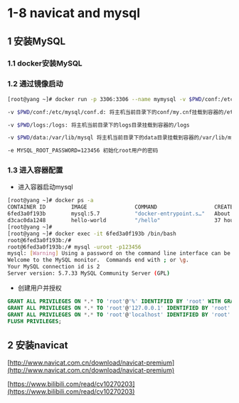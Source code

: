 # 1-8 navicat and mysql

## 1 安装MySQL

### 1.1 docker安装MySQL

### 1.2 通过镜像启动

```bash
[root@yang ~]# docker run -p 3306:3306 --name mymysql -v $PWD/conf:/etc/mysql/conf.d -v $PWD/logs:/logs -v $PWD/data:/var/lib/mysql -e MYSQL_ROOT_PASSWORD=123456 -d mysql:5.7

-v $PWD/conf:/etc/mysql/conf.d: 将主机当前目录下的conf/my.cnf挂载到容器的/etc/mysql/my.cnf

-v $PWD/logs:/logs: 将主机当前目录下的logs目录挂载到容器的/logs

-v $PWD/data:/var/lib/mysql 将主机当前目录下的data目录挂载到容器的/var/lib/mysql

-e MYSQL_ROOT_PASSWORD=123456 初始化root用户的密码
```

### 1.3 进入容器配置

- 进入容器启动mysql

```bash
[root@yang ~]# docker ps -a
CONTAINER ID        IMAGE               COMMAND                  CREATED             STATUS                    PORTS                               NAMES
6fed3a0f193b        mysql:5.7           "docker-entrypoint.s…"   About an hour ago   Up About an hour          0.0.0.0:3306->3306/tcp, 33060/tcp   mymysql
d3cac0da1248        hello-world         "/hello"                 37 hours ago        Exited (0) 37 hours ago                                       determined_goldberg
[root@yang ~]# 
[root@yang ~]# docker exec -it 6fed3a0f193b /bin/bash
root@6fed3a0f193b:/# 
root@6fed3a0f193b:/# mysql -uroot -p123456
mysql: [Warning] Using a password on the command line interface can be insecure.
Welcome to the MySQL monitor.  Commands end with ; or \g.
Your MySQL connection id is 2
Server version: 5.7.33 MySQL Community Server (GPL)
```

- 创建用户并授权

```sql
GRANT ALL PRIVILEGES ON *.* TO 'root'@'%' IDENTIFIED BY 'root' WITH GRANT OPTION;
GRANT ALL PRIVILEGES ON *.* TO 'root'@'127.0.0.1' IDENTIFIED BY 'root' WITH GRANT OPTION;
GRANT ALL PRIVILEGES ON *.* TO 'root'@'localhost' IDENTIFIED BY 'root' WITH GRANT OPTION;
FLUSH PRIVILEGES;
```

## 2 安装navicat

[http://www.navicat.com.cn/download/navicat-premium](http://www.navicat.com.cn/download/navicat-premium)

[https://www.bilibili.com/read/cv10270203](https://www.bilibili.com/read/cv10270203)